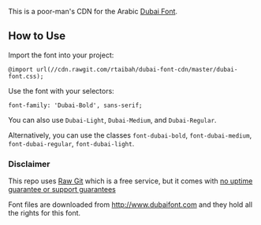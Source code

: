 This is a poor-man's CDN for the Arabic [Dubai Font](http://www.dubaifont.com/site?lang=en).

## How to Use
Import the font into your project:

	@import url(//cdn.rawgit.com/rtaibah/dubai-font-cdn/master/dubai-font.css);

Use the font with your selectors:

	font-family: 'Dubai-Bold', sans-serif;

You can also use ```Dubai-Light```, ```Dubai-Medium```, and ```Dubai-Regular```.

Alternatively, you can use the classes ```font-dubai-bold```, ```font-dubai-medium```, ```font-dubai-regular```, ```font-dubai-light```.

### Disclaimer

This repo uses [Raw Git](http://rawgit.com) which is a free service, but it comes with [no uptime guarantee or support guarantees](https://github.com/rgrove/rawgit/blob/master/FAQ.md#i-need-guaranteed-100-uptime-should-i-use-cdnrawgitcom) 


Font files are downloaded from http://www.dubaifont.com and they hold all the rights for this font.
